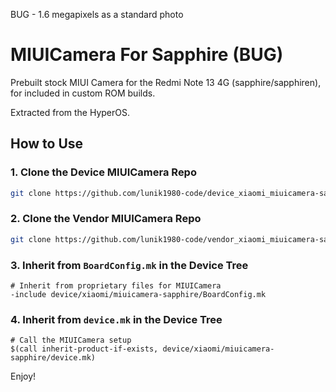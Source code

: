 BUG - 1.6 megapixels as a standard photo

# MIUICamera For Sapphire (BUG)

Prebuilt stock MIUI Camera for the Redmi Note 13 4G (sapphire/sapphiren), for included in custom ROM builds.

Extracted from the HyperOS.

## How to Use

### 1. Clone the Device MIUICamera Repo

```bash
git clone https://github.com/lunik1980-code/device_xiaomi_miuicamera-sapphire.git -b 14 device/xiaomi/miuicamera-sapphire
```

### 2. Clone the Vendor MIUICamera Repo

```bash
git clone https://github.com/lunik1980-code/vendor_xiaomi_miuicamera-sapphire.git -b 14 vendor/xiaomi/miuicamera-sapphire
```

### 3. Inherit from `BoardConfig.mk` in the Device Tree

```
# Inherit from proprietary files for MIUICamera
-include device/xiaomi/miuicamera-sapphire/BoardConfig.mk
```

### 4. Inherit from `device.mk` in the Device Tree

```
# Call the MIUICamera setup
$(call inherit-product-if-exists, device/xiaomi/miuicamera-sapphire/device.mk)
```

Enjoy!
